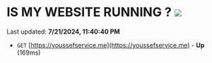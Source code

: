 # IS MY WEBSITE RUNNING ? [![](https://img.shields.io/static/v1?label=Sponsor&message=%E2%9D%A4&logo=GitHub&color=%23fe8e86)](https://github.com/sponsors/Youssef-Lehmam)

Last updated: **7/21/2024, 11:40:40 PM**

- `GET` [https://youssefservice.me](https://youssefservice.me) - **Up** (169ms)
